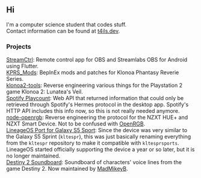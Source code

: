 ## Hi
I'm a computer science student that codes stuff.<br>
Contact information can be found at [t4ils.dev](https://t4ils.dev).
<!--
![entriphy's GitHub stats](https://github-readme-stats.vercel.app/api?username=entriphy&show_icons=true&title_color=2196F3&bg_color=212121&text_color=FAFAFA&hide_border=true)
-->
### Projects
[StreamCtrl](https://play.google.com/store/apps/details?id=dev.t4ils.obs_remote): Remote control app for OBS and Streamlabs OBS for Android using Flutter.<br>
[KPRS_Mods](https://github.com/entriphy/KPRS_Mods): BepInEx mods and patches for Klonoa Phantasy Reverie Series.<br>
[klonoa2-tools](https://github.com/entriphy/klonoa2-tools): Reverse engineering various things for the Playstation 2 game Klonoa 2: Lunatea's Veil.<br>
[Spotify Playcount](https://github.com/entriphy/sp-playcount-librespot): Web API that returned information that could only be retrieved through Spotify's Hermes protocol in the desktop app. Spotify's HTTP API includes this info now, so this is not really needed anymore.<br>
[node-openrgb](https://github.com/entriphy/node-openrgb): Reverse engineering the protocol for the NZXT HUE+ and NZXT Smart Device. Not to be confused with [OpenRGB](https://gitlab.com/CalcProgrammer1/OpenRGB).<br>
[LineageOS Port for Galaxy S5 Sport](https://github.com/entriphy/android_device_samsung_kltesprsports): Since the device was very similar to the Galaxy S5 Sprint (`kltespr`), this was just basically renaming everything from the `kltespr` repository to make it compatible with `kltesprsports`. LineageOS started officially supporting the device a year or so later, but it is no longer maintained.<br>
[Destiny 2 Soundboard](https://github.com/entriphy/Destiny2-Soundboard): Soundboard of characters' voice lines from the game Destiny 2. Now maintained by [MadMikeyB](https://github.com/MadMikeyB/Destiny2-Soundboard).
